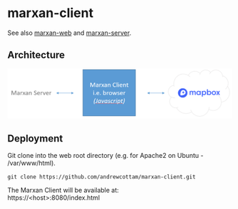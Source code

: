 # marxan-client
See also [marxan-web](https://github.com/andrewcottam/marxan-web) and [marxan-server](https://github.com/andrewcottam/marxan-server).  

## Architecture
![marxan-client architecture](architecture_client.png)

## Deployment
Git clone into the web root directory (e.g. for Apache2 on Ubuntu - /var/www/html).  
```
git clone https://github.com/andrewcottam/marxan-client.git
```
The Marxan Client will be available at:  
https://\<host>:8080/index.html  
